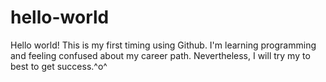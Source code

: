# hello-world

Hello world! This is my first timing using Github. I'm learning programming and feeling confused about my career path. Nevertheless, I will try my to best to get success.^o^
